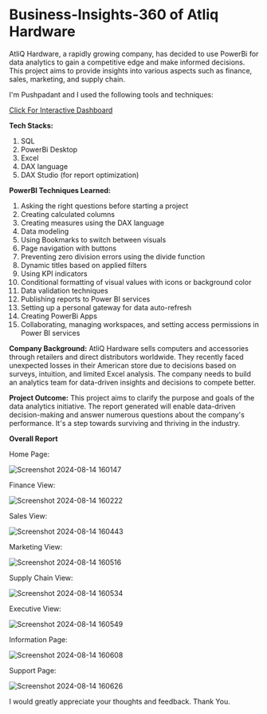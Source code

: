 # Business-Insights-360 of Atliq Hardware

AtliQ Hardware, a rapidly growing company, has decided to use PowerBi for data analytics to gain a competitive edge and make informed decisions. This project aims to provide insights into various aspects such as finance, sales, marketing, and supply chain.

I'm Pushpadant and I used the following tools and techniques:

[Click For Interactive Dashboard](https://app.powerbi.com/view?r=eyJrIjoiYTU2MDIwZGItOTBiZi00NGM2LWI4ZTItMzc0ZWE1NzNiOWRlIiwidCI6IjBiYTEzZTFjLTU1ODMtNGRhZi1hYzk2LTQ2NzYwNDBlM2NiMSJ9)

**Tech Stacks:**

1. SQL
2. PowerBi Desktop
3. Excel
4. DAX language
5. DAX Studio (for report optimization)

**PowerBI Techniques Learned:**

1.  Asking the right questions before starting a project
2.  Creating calculated columns
3.  Creating measures using the DAX language
4.  Data modeling
5.  Using Bookmarks to switch between visuals
6.  Page navigation with buttons
7.  Preventing zero division errors using the divide function
8.  Dynamic titles based on applied filters
9.  Using KPI indicators
10. Conditional formatting of visual values with icons or background color
11. Data validation techniques
12. Publishing reports to Power BI services
13. Setting up a personal gateway for data auto-refresh
14. Creating PowerBi Apps
15. Collaborating, managing workspaces, and setting access permissions in Power BI services

**Company Background:**
AtliQ Hardware sells computers and accessories through retailers and direct distributors worldwide. They recently faced unexpected losses in their American store due to decisions based on surveys, intuition, and limited Excel analysis. The company needs to build an analytics team for data-driven insights and decisions to compete better.

**Project Outcome:**
This project aims to clarify the purpose and goals of the data analytics initiative. The report generated will enable data-driven decision-making and answer numerous questions about the company's performance. It's a step towards surviving and thriving in the industry.

**Overall Report**

Home Page:

![Screenshot 2024-08-14 160147](https://github.com/user-attachments/assets/a3c22fad-41c3-4d9f-bc26-793f8046993b)

Finance View:

![Screenshot 2024-08-14 160222](https://github.com/user-attachments/assets/51988ffb-d455-4fe6-af8d-033758794876)

Sales View:

![Screenshot 2024-08-14 160443](https://github.com/user-attachments/assets/de01f064-a5e6-477b-9083-8895410a3c9c)

Marketing View:

![Screenshot 2024-08-14 160516](https://github.com/user-attachments/assets/c4f856f9-231a-48a1-aa04-fbd5b0e60fd1)

Supply Chain View:

![Screenshot 2024-08-14 160534](https://github.com/user-attachments/assets/0d6355ee-cf75-49f5-9705-719ffecd6ac5)

Executive View:

![Screenshot 2024-08-14 160549](https://github.com/user-attachments/assets/c2380fea-eefa-4be3-b28c-15bf7e922416)

Information Page:

![Screenshot 2024-08-14 160608](https://github.com/user-attachments/assets/5201ac43-9bf7-42fe-a197-39605adf84d7)

Support Page:

![Screenshot 2024-08-14 160626](https://github.com/user-attachments/assets/7b3a8e5e-8360-4e67-9a32-ce9acd5123b8)


I would greatly appreciate your thoughts and feedback.
Thank You.

